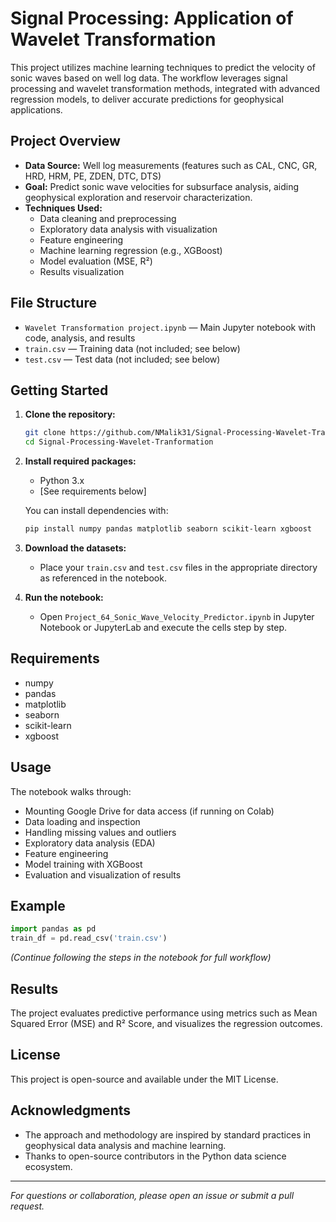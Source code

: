 # Signal Processing: Application of Wavelet Transformation

This project utilizes machine learning techniques to predict the velocity of sonic waves based on well log data. The workflow leverages signal processing and wavelet transformation methods, integrated with advanced regression models, to deliver accurate predictions for geophysical applications.

## Project Overview

- **Data Source:** Well log measurements (features such as CAL, CNC, GR, HRD, HRM, PE, ZDEN, DTC, DTS)
- **Goal:** Predict sonic wave velocities for subsurface analysis, aiding geophysical exploration and reservoir characterization.
- **Techniques Used:**  
  - Data cleaning and preprocessing  
  - Exploratory data analysis with visualization  
  - Feature engineering  
  - Machine learning regression (e.g., XGBoost)  
  - Model evaluation (MSE, R²)  
  - Results visualization

## File Structure

- `Wavelet Transformation project.ipynb` — Main Jupyter notebook with code, analysis, and results
- `train.csv` — Training data (not included; see below)
- `test.csv` — Test data (not included; see below)

## Getting Started

1. **Clone the repository:**
   ```bash
   git clone https://github.com/NMalik31/Signal-Processing-Wavelet-Tranformation.git
   cd Signal-Processing-Wavelet-Tranformation
   ```

2. **Install required packages:**
   - Python 3.x
   - [See requirements below]

   You can install dependencies with:
   ```bash
   pip install numpy pandas matplotlib seaborn scikit-learn xgboost
   ```

3. **Download the datasets:**
   - Place your `train.csv` and `test.csv` files in the appropriate directory as referenced in the notebook.

4. **Run the notebook:**
   - Open `Project_64_Sonic_Wave_Velocity_Predictor.ipynb` in Jupyter Notebook or JupyterLab and execute the cells step by step.

## Requirements

- numpy
- pandas
- matplotlib
- seaborn
- scikit-learn
- xgboost

## Usage

The notebook walks through:
- Mounting Google Drive for data access (if running on Colab)
- Data loading and inspection
- Handling missing values and outliers
- Exploratory data analysis (EDA)
- Feature engineering
- Model training with XGBoost
- Evaluation and visualization of results

## Example

```python
import pandas as pd
train_df = pd.read_csv('train.csv')
```
*(Continue following the steps in the notebook for full workflow)*

## Results

The project evaluates predictive performance using metrics such as Mean Squared Error (MSE) and R² Score, and visualizes the regression outcomes.

## License

This project is open-source and available under the MIT License.

## Acknowledgments

- The approach and methodology are inspired by standard practices in geophysical data analysis and machine learning.
- Thanks to open-source contributors in the Python data science ecosystem.

---

*For questions or collaboration, please open an issue or submit a pull request.*
